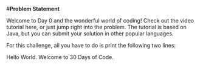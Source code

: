 #**Problem Statement**

Welcome to Day 0 and the wonderful world of coding! Check out the video tutorial here, or just jump right into the problem. The tutorial is based on Java, but you can submit your solution in other popular languages.

For this challenge, all you have to do is print the following two lines:

Hello World. 
Welcome to 30 Days of Code.